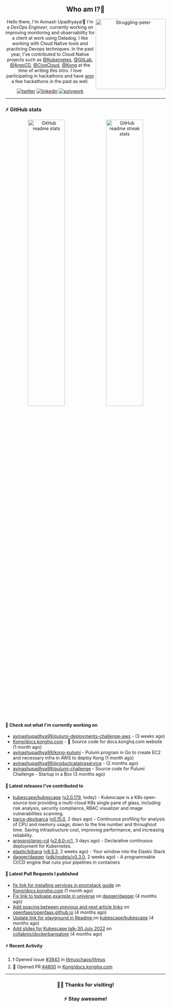 <div align='center'>
  
## Who am I?🤔

<img align="right" width="220" src="https://media.giphy.com/media/YFkpsHWCsNUUo/giphy.gif" alt="Struggling-peter" />

Hello there, I'm Avinash Upadhyaya!👋 I'm a _DevOps Engineer_, currently working on improving monitoring and observability for a client at work using Datadog. I like working with Cloud Native tools and practicing Devops techniques. In the past year, I've contributed to Cloud Native projects such as [@Kubernetes](https://github.com/pulls?q=is%3Apr+author%3Aavinashupadhya99+archived%3Afalse+user%3Akubernetes), [@GitLab](https://gitlab.com/groups/gitlab-org/-/merge_requests?scope=all&state=all&author_username=avinashupadhya99), [@ArgoCD](https://github.com/pulls?q=is%3Apr+author%3Aavinashupadhya99+archived%3Afalse+user%3Aargoproj), [@CivoCloud](https://github.com/pulls?q=is%3Apr+author%3Aavinashupadhya99+archived%3Afalse+user%3Acivo), [@Kong](https://github.com/pulls?q=is%3Apr+author%3Aavinashupadhya99+archived%3Afalse+user%3AKong) at the time of writing this intro. I love participating in hackathons and have [won](https://devpost.com/avinashupadhya99) a few hackathons in the past as well.


[![twitter](https://img.shields.io/badge/-@avinash__ukr-%231DA1F2?style=for-the-badge&logo=twitter&logoColor=ffffff)](https://twitter.com/avinash_ukr)
[![linkedin](https://img.shields.io/badge/-Avinash%20Upadhyaya-%230A67C3?style=for-the-badge&logo=linkedin&logoColor=ffffff)](https://www.linkedin.com/in/avinash-upadhyaya/)
[![polywork](https://img.shields.io/badge/-@avinashupadhya99-%23338BFF?style=for-the-badge&logo=polywork&logoColor=ffffff)](https://www.polywork.com/avinashupadhya99)

---

</div>

### ⚡ GitHub stats

<p align="center">
  <img width="48%" src="https://github-readme-stats.vercel.app/api?username=avinashupadhya99&show_icons=true&theme=tokyonight" alt="GitHub readme stats" />
  <img width="48%" src="https://github-readme-streak-stats.herokuapp.com?user=avinashupadhya99&theme=dark&hide_border=true&date_format=M%20j%5B%2C%20Y%5D" alt="GitHub readme streak stats" />
</p>

#### 👷 Check out what I'm currently working on

- [avinashupadhya99/pulumi-deployments-challenge-aws](https://github.com/avinashupadhya99/pulumi-deployments-challenge-aws) -  (3 weeks ago)
- [Kong/docs.konghq.com](https://github.com/Kong/docs.konghq.com) - 🦍 Source code for docs.konghq.com website (1 month ago)
- [avinashupadhya99/kong-pulumi](https://github.com/avinashupadhya99/kong-pulumi) - Pulumi program in Go to create EC2 and necessary infra in AWS to deploy Kong (1 month ago)
- [avinashupadhya99/productcatalogservice](https://github.com/avinashupadhya99/productcatalogservice) -  (2 months ago)
- [avinashupadhya99/pulumi-challenge](https://github.com/avinashupadhya99/pulumi-challenge) - Source code for Pulumi Challenge - Startup in a Box (3 months ago)

#### 🔭 Latest releases I've contributed to

- [kubescape/kubescape](https://github.com/kubescape/kubescape) ([v2.0.179](https://github.com/kubescape/kubescape/releases/tag/v2.0.179), today) - Kubescape is a K8s open-source tool providing a multi-cloud K8s single pane of glass, including risk analysis, security compliance, RBAC visualizer and image vulnerabilities scanning. 
- [parca-dev/parca](https://github.com/parca-dev/parca) ([v0.15.0](https://github.com/parca-dev/parca/releases/tag/v0.15.0), 2 days ago) - Continuous profiling for analysis of CPU and memory usage, down to the line number and throughout time. Saving infrastructure cost, improving performance, and increasing reliability.
- [argoproj/argo-cd](https://github.com/argoproj/argo-cd) ([v2.6.0-rc1](https://github.com/argoproj/argo-cd/releases/tag/v2.6.0-rc1), 3 days ago) - Declarative continuous deployment for Kubernetes.
- [elastic/kibana](https://github.com/elastic/kibana) ([v8.5.3](https://github.com/elastic/kibana/releases/tag/v8.5.3), 2 weeks ago) - Your window into the Elastic Stack
- [dagger/dagger](https://github.com/dagger/dagger) ([sdk/nodejs/v0.3.0](https://github.com/dagger/dagger/releases/tag/sdk/nodejs/v0.3.0), 2 weeks ago) - A programmable CI/CD engine that runs your pipelines in containers

#### 🔨 Latest Pull Requests I published

- [fix link for installing services in promstack guide](https://github.com/Kong/docs.konghq.com/pull/4800) on [Kong/docs.konghq.com](https://github.com/Kong/docs.konghq.com) (1 month ago)
- [Fix link to todoapp example in universe](https://github.com/dagger/dagger/pull/2940) on [dagger/dagger](https://github.com/dagger/dagger) (4 months ago)
- [Add spacing between previous and next article links](https://github.com/openfaas/openfaas.github.io/pull/292) on [openfaas/openfaas.github.io](https://github.com/openfaas/openfaas.github.io) (4 months ago)
- [Update link for playground in Readme ](https://github.com/kubescape/kubescape/pull/581) on [kubescape/kubescape](https://github.com/kubescape/kubescape) (4 months ago)
- [Add slides for Kubescape talk-30 July 2022](https://github.com/collabnix/dockerbangalore/pull/36) on [collabnix/dockerbangalore](https://github.com/collabnix/dockerbangalore) (4 months ago)

#### ⚡ Recent Activity

<!--START_SECTION:activity-->
1. ❗️ Opened issue [#3843](https://github.com/litmuschaos/litmus/issues/3843) in [litmuschaos/litmus](https://github.com/litmuschaos/litmus)
2. 💪 Opened PR [#4800](https://github.com/Kong/docs.konghq.com/pull/4800) in [Kong/docs.konghq.com](https://github.com/Kong/docs.konghq.com)
<!--END_SECTION:activity-->



---

<div align='center'>
  
### 🙇‍♂️ Thanks for visiting!
### ⚡ Stay awesome!
  
</div>


